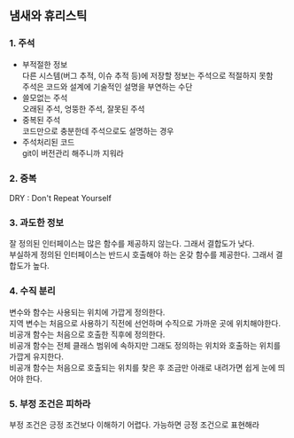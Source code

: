 ## 냄새와 휴리스틱

### 1. 주석
- 부적절한 정보
<br> 다른 시스템(버그 추적, 이슈 추적 등)에 저장할 정보는 주석으로 적절하지 못함
<br> 주석은 코드와 설계에 기술적인 설명을 부연하는 수단
- 쓸모없는 주석
<br> 오래된 주석, 엉뚱한 주석, 잘못된 주석
- 중복된 주석
<br> 코드만으로 충분한데 주석으로도 설명하는 경우
- 주석처리된 코드
<br> git이 버전관리 해주니까 지워라

### 2. 중복
DRY : Don't Repeat Yourself

### 3. 과도한 정보
잘 정의된 인터페이스는 많은 함수를 제공하지 않는다. 그래서 결합도가 낮다. <br>
부실하게 정의된 인터페이스는 반드시 호출해야 하는 온갖 함수를 제공한다. 그래서 결합도가 높다.

### 4. 수직 분리
변수와 함수는 사용되는 위치에 가깝게 정의한다. <br>
지역 변수는 처음으로 사용하기 직전에 선언하며 수직으로 가까운 곳에 위치해야한다. <br>
비공개 함수는 처음으로 호출한 직후에 정의한다. <br>
비공개 함수는 전체 클래스 범위에 속하지만 그래도 정의하는 위치와 호출하는 위치를 가깝게 유지한다. <br>
비공개 함수는 처음으로 호출되는 위치를 찾은 후 조금만 아래로 내려가면 쉽게 눈에 띄어야 한다.

### 5. 부정 조건은 피하라
부정 조건은 긍정 조건보다 이해하기 어렵다. 가능하면 긍정 조건으로 표현해라

